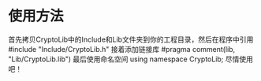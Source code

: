 # 使用方法
首先拷贝CryptoLib中的Include和Lib文件夹到你的工程目录，然后在程序中引用
    #include "Include/CryptoLib.h"
接着添加链接库
    #pragma comment(lib, "Lib/CryptoLib.lib")
最后使用命名空间
    using namespace CryptoLib;
尽情使用吧！
